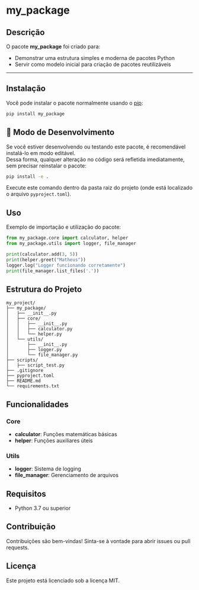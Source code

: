 # my_package

## Descrição  

O pacote **my_package** foi criado para:  
- Demonstrar uma estrutura simples e moderna de pacotes Python  
- Servir como modelo inicial para criação de pacotes reutilizáveis  

---

## Instalação  

Você pode instalar o pacote normalmente usando o [pip](https://pip.pypa.io/en/stable/):  

```bash
pip install my_package
```

## 🧩 Modo de Desenvolvimento

Se você estiver desenvolvendo ou testando este pacote, é recomendável instalá-lo em modo editável.  
Dessa forma, qualquer alteração no código será refletida imediatamente, sem precisar reinstalar o pacote:

```bash
pip install -e .
```

Execute este comando dentro da pasta raiz do projeto (onde está localizado o arquivo `pyproject.toml`).

## Uso

Exemplo de importação e utilização do pacote:

```python
from my_package.core import calculator, helper
from my_package.utils import logger, file_manager

print(calculator.add(3, 5))
print(helper.greet("Matheus"))
logger.log("Logger funcionando corretamente")
print(file_manager.list_files('.'))
```

## Estrutura do Projeto

```
my_project/
├── my_package/
│   ├── __init__.py
│   ├── core/
│   │   ├── __init__.py
│   │   ├── calculator.py
│   │   └── helper.py
│   └── utils/
│       ├── __init__.py
│       ├── logger.py
│       └── file_manager.py
├── scripts/
│   ├── script_test.py
├── .gitignore
├── pyproject.toml
├── README.md
└── requirements.txt
```

## Funcionalidades

### Core
- **calculator**: Funções matemáticas básicas
- **helper**: Funções auxiliares úteis

### Utils
- **logger**: Sistema de logging
- **file_manager**: Gerenciamento de arquivos

## Requisitos

- Python 3.7 ou superior

## Contribuição

Contribuições são bem-vindas! Sinta-se à vontade para abrir issues ou pull requests.

## Licença

Este projeto está licenciado sob a licença MIT.